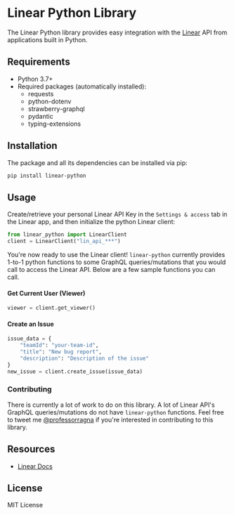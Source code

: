 # Linear Python Library

The Linear Python library provides easy integration with the [Linear](https://linear.app/) API from applications built in Python.

## Requirements

- Python 3.7+
- Required packages (automatically installed):
  - requests
  - python-dotenv
  - strawberry-graphql
  - pydantic
  - typing-extensions

## Installation

The package and all its dependencies can be installed via pip:

```bash
pip install linear-python
```

## Usage

Create/retrieve your personal Linear API Key in the `Settings & access` tab in the Linear app, and then initialize the python Linear client:

```python
from linear_python import LinearClient
client = LinearClient("lin_api_***")
```

You're now ready to use the Linear client! `linear-python` currently provides 1-to-1 python functions to some GraphQL queries/mutations that you would call to access the Linear API. Below are a few sample functions you can call.

#### Get Current User (Viewer)

```python
viewer = client.get_viewer()
```

#### Create an Issue

```python
issue_data = {
    "teamId": "your-team-id",
    "title": "New bug report",
    "description": "Description of the issue"
}
new_issue = client.create_issue(issue_data)
```

### Contributing

There is currently a lot of work to do on this library. A lot of Linear API's GraphQL queries/mutations do not have `linear-python` functions. Feel free to tweet me [@professorragna](https://twitter.com/professorragna) if you're interested in contributing to this library.

## Resources

- [Linear Docs](https://developers.linear.app/docs)

## License

MIT License
